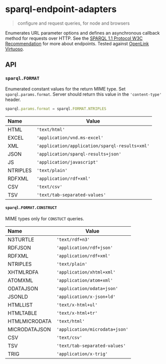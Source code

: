 # sparql-endpoint-adapters
> configure and request queries, for node and browsers

Enumerates URL parameter options and defines an asynchronous callback method for requests over HTTP.
See the [SPARQL 1.1 Protocol W3C Recommendation](https://www.w3.org/TR/sparql11-protocol/) for more about endpoints.
Tested against [OpenLink Virtuoso](https://github.com/openlink/virtuoso-opensource).

## API

### `sparql.FORMAT`
Enumerated constant values for the return MIME type.
Set `sparql.params.format`.
Server should return this value in the `'content-type'` header.
```js
sparql.params.format = sparql.FORMAT.NTRIPLES
```
Name | Value
:--- | ----
HTML | `'text/html'`
EXCEL | `'application/vnd.ms-excel'`
XML | `'application/application/sparql-results+xml'`
JSON | `'application/sparql-results+json'`
JS | `'application/javascript'`
NTRIPLES | `'text/plain'`
RDFXML | `'application/rdf+xml'`
CSV | `'text/csv'`
TSV | `'text/tab-separated-values'`

#### `sparql.FORMAT.CONSTRUCT`
MIME types only for `CONSTUCT` queries.

Name | Value
:--- | -----
N3TURTLE | `'text/rdf+n3'`
RDFJSON | `'application/rdf+json'`
RDFXML | `'application/rdf+xml'`
NTRIPLES | `'text/plain'`
XHTMLRDFA | `'application/xhtml+xml'`
ATOMXML | `'application/atom+xml'`
ODATAJSON | `'application/odata+json'`
JSONLD | `'application/x-json+ld'`
HTMLLIST | `'text/x-html+ul'`
HTMLTABLE | `'text/x-html+tr'`
HTMLMICRODATA | `'text/html'`
MICRODATAJSON | `'application/microdata+json'`
CSV | `'text/csv'`
TSV | `'text/tab-separated-values'`
TRIG | `'application/x-trig'`
